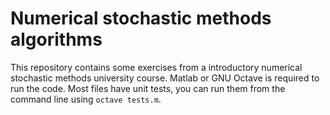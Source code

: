 # Numerical stochastic methods algorithms

This repository contains some exercises from a introductory numerical stochastic methods university course. Matlab or GNU Octave is required to run the code. Most files have unit tests, you can run them from the command line using `octave tests.m`.
